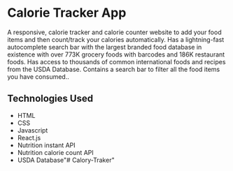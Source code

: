 # Calorie Tracker App

A responsive, calorie tracker and calorie counter website to add your food items and then count/track your calories automatically.
Has a lightning-fast autocomplete search bar with the largest branded food database in existence with over 773K grocery foods with barcodes and 186K restaurant foods. Has access to thousands of common international foods and recipes from the USDA Database.
Contains a search bar to filter all the food items you have consumed..

## Technologies Used

- HTML
- CSS
- Javascript
- React.js
- Nutrition instant API
- Nutrition calorie count API
- USDA Database"# Calory-Traker" 
